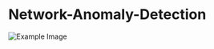 # Network-Anomaly-Detection

![Example Image](/home/Moraa/Projects/Network-Anomaly-Detection/Images/results.png)